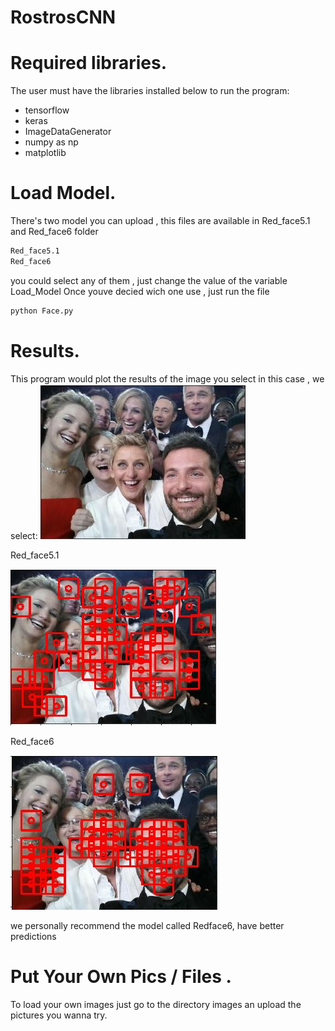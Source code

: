 # RostrosCNN
Required libraries.
===================
The user must have the libraries installed below to run the program:

* tensorflow
* keras
* ImageDataGenerator
* numpy as np
* matplotlib

Load Model.
===================
There's two model you can upload , this files are available in Red_face5.1 and Red_face6 folder 
```bash
Red_face5.1
Red_face6
```
you could select any of them , just change the value of the variable Load_Model 
Once youve decied wich one use , just run the file 
```bash
python Face.py 
```
Results.
===================
This program would plot the results of the image you select in this case , we select:
![Screenshot](https://github.com/julianapads/RostrosCNN/blob/master/or.JPG)

Red_face5.1

![Screenshot](https://github.com/julianapads/RostrosCNN/blob/master/51.JPG)

Red_face6

![Screenshot](https://github.com/julianapads/RostrosCNN/blob/master/6.JPG)

we personally recommend the model called Redface6, have better predictions

Put Your Own Pics / Files .
===================
To load your own images just go to the directory images an upload the pictures you wanna try.

